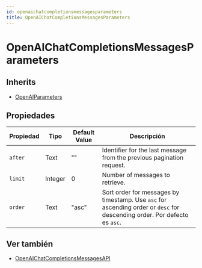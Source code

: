 ```yaml
---
id: openaichatcompletionsmessagesparameters
title: OpenAIChatCompletionsMessagesParameters
---
```


# OpenAIChatCompletionsMessagesParameters

## Inherits

- [OpenAIParameters](OpenAIParameters.md)

## Propiedades

| Propiedad | Tipo    | Default Value | Descripción                                                                                                                                                               |
| --------- | ------- | ------------- | ------------------------------------------------------------------------------------------------------------------------------------------------------------------------- |
| `after`   | Text    | ""            | Identifier for the last message from the previous pagination request.                                                                                     |
| `limit`   | Integer | 0             | Number of messages to retrieve.                                                                                                                           |
| `order`   | Text    | "asc"         | Sort order for messages by timestamp. Use `asc` for ascending order or `desc` for descending order. Por defecto es `asc`. |

## Ver también

- [OpenAIChatCompletionsMessagesAPI](OpenAIChatCompletionsMessagesAPI.md)
